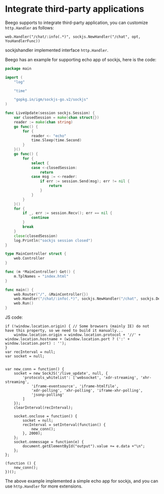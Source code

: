 # Integrate third-party applications

Beego supports to integrate third-party application, you can customize `http.Handler` as follows:

	web.Handler("/chat/:info(.*)", sockjs.NewHandler("/chat", opt, YouHandlerFunc))

sockjshandler implemented interface `http.Handler`.

Beego has an example for supporting echo app of sockjs, here is the code:

```go
package main

import (
	"log"

	"time"

	"gopkg.in/igm/sockjs-go.v2/sockjs"
)

func LiveUpdate(session sockjs.Session) {
	var closedSession = make(chan struct{})
	reader := make(chan string)
	go func() {
		for {
			reader <- "echo"
			time.Sleep(time.Second)
		}
	}()
	go func() {
		for {
			select {
			case <-closedSession:
				return
			case msg := <-reader:
				if err := session.Send(msg); err != nil {
					return
				}
			}
		}
	}()
	for {
		if _, err := session.Recv(); err == nil {
			continue
		}
		break
	}
	close(closedSession)
	log.Println("sockjs session closed")
}

type MainController struct {
	web.Controller
}

func (m *MainController) Get() {
	m.TplNames = "index.html"
}

func main() {
	web.Router("/", &MainController{})
	web.Handler("/chat/:info(.*)", sockjs.NewHandler("/chat", sockjs.DefaultOptions, YouHandlerFunc))
	web.Run()
}
```
JS code:
```
if (!window.location.origin) { // Some browsers (mainly IE) do not have this property, so we need to build it manually...
    window.location.origin = window.location.protocol + '//' + window.location.hostname + (window.location.port ? (':' + window.location.port) : '');
}
var recInterval = null;
var socket = null;


var new_conn = function() {
    socket = new SockJS('/live_update', null, {
        'protocols_whitelist': ['websocket', 'xdr-streaming', 'xhr-streaming',
            'iframe-eventsource', 'iframe-htmlfile',
            'xdr-polling', 'xhr-polling', 'iframe-xhr-polling',
            'jsonp-polling'
        ]
    });
    clearInterval(recInterval);

    socket.onclose = function() {
        socket = null;
        recInterval = setInterval(function() {
            new_conn();
        }, 2000);
    };
    socket.onmessage = function(e) {
        document.getElementById("output").value += e.data +"\n";
    };
};

(function () {
    new_conn();
})();

```
The above example implemented a simple echo app for sockjs, and you can use `http.Handler` for more extensions.
